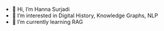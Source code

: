 - 👋 Hi, I’m Hanna Surjadi
- 👀 I’m interested in Digital History, Knowledge Graphs, NLP  
- 🌱 I’m currently learning RAG


<!---
HS-GWS/HS-GWS is a ✨ special ✨ repository because its `README.md` (this file) appears on your GitHub profile.
You can click the Preview link to take a look at your changes.
--->
